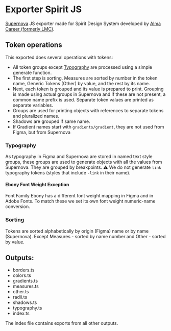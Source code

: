 # Exporter Spirit JS

[Supernova][supernova-studio] JS exporter made for Spirit Design System developed by [Alma Career (formerly LMC)][alma-career].

## Token operations

This exported does several operations with tokens:

- All token groups except [Typography](#typography) are processed using a simple generate function.
- The first step is sorting. Measures are sorted by number in the token name, Generic Tokens (Other) by value, and the rest by its name.
- Next, each token is grouped and its value is prepared to print. Grouping is made using actual groups in Supernova and if these are not present, a common name prefix is used. Separate token values are printed as separate variables.
- Groups are used for printing objects with references to separate tokens and pluralized names.
- Shadows are grouped if same name.
- If Gradient names start with `gradients/gradient`, they are not used from Figma, but from Supernova

### Typography

As typography in Figma and Supernova are stored in named text style groups, these groups are used to generate objects with all the values from Supernova. They are grouped by breakpoints.
⚠️ We do not generate `link` typography tokens (styles that include `-link` in their name).

#### Ebony Font Weight Exception

Font Family Ebony has a different font weight mapping in Figma and in Adobe Fonts. To match these we set its own font weight numeric-name conversion.

### Sorting

Tokens are sorted alphabetically by origin (Figma) name or by name (Supernova). Except Measures - sorted by name number and Other - sorted by value.

## Outputs:

- borders.ts
- colors.ts
- gradients.ts
- measures.ts
- other.ts
- radii.ts
- shadows.ts
- typography.ts
- index.ts

The index file contains exports from all other outputs.

[supernova-studio]: https://github.com/Supernova-Studio
[alma-career]: https://github.com/lmc-eu
